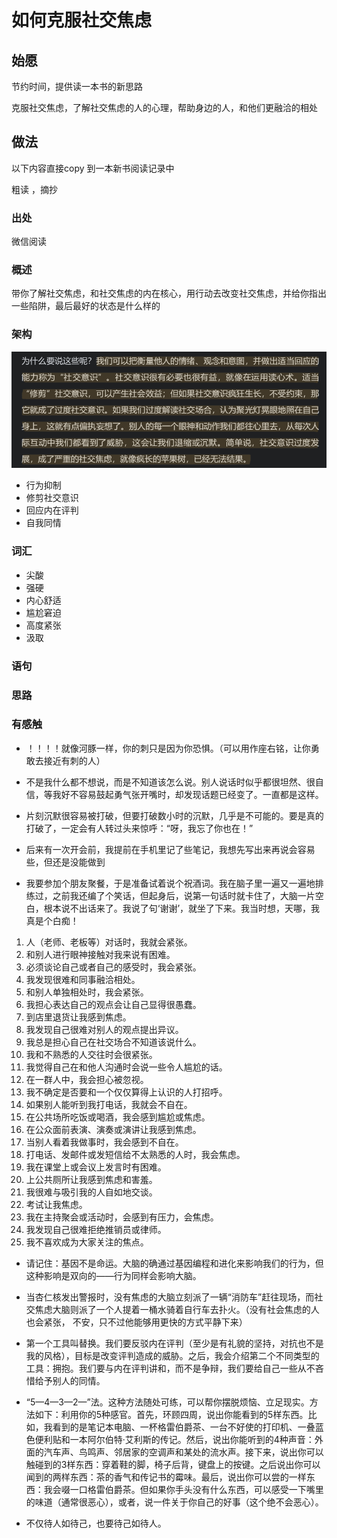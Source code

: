 # 如何克服社交焦虑

## 始愿

节约时间，提供读一本书的新思路

克服社交焦虑，了解社交焦虑的人的心理，帮助身边的人，和他们更融洽的相处



## 做法

以下内容直接copy 到一本新书阅读记录中

粗读 ，摘抄

###  出处

微信阅读

### 概述

带你了解社交焦虑，和社交焦虑的内在核心，用行动去改变社交焦虑，并给你指出一些陷阱，最后最好的状态是什么样的

### 架构

![image-20211008152158539](../ImgSource/image-20211008152158539.png)

* 行为抑制
* 修剪社交意识
* 回应内在评判
* 自我同情

### 词汇

* 尖酸 
* 强硬
* 内心舒适
* 尴尬窘迫
* 高度紧张
* 汲取

### 语句

### 思路



### 有感触

* ！！！！就像河豚一样，你的刺只是因为你恐惧。（可以用作座右铭，让你勇敢去接近有刺的人）

* 不是我什么都不想说，而是不知道该怎么说。别人说话时似乎都很坦然、很自信，等我好不容易鼓起勇气张开嘴时，却发现话题已经变了。一直都是这样。
* 片刻沉默很容易被打破，但要打破数小时的沉默，几乎是不可能的。要是真的打破了，一定会有人转过头来惊呼：“呀，我忘了你也在！”
* 后来有一次开会前，我提前在手机里记了些笔记，我想先写出来再说会容易些，但还是没能做到
* 我要参加个朋友聚餐，于是准备试着说个祝酒词。我在脑子里一遍又一遍地排练过，之前我还编了个笑话，但起身后，说第一句话时就卡住了，大脑一片空白，根本说不出话来了。我说了句‘谢谢’，就坐了下来。我当时想，天哪，我真是个白痴！

1. 人（老师、老板等）对话时，我就会紧张。
2. 和别人进行眼神接触对我来说有困难。
3. 必须谈论自己或者自己的感受时，我会紧张。
4. 我发现很难和同事融洽相处。
5. 和别人单独相处时，我会紧张。
6. 我担心表达自己的观点会让自己显得很愚蠢。
7. 到店里退货让我感到焦虑。
8. 我发现自己很难对别人的观点提出异议。
9. 我总是担心自己在社交场合不知道该说什么。
10. 我和不熟悉的人交往时会很紧张。
11. 我觉得自己在和他人沟通时会说一些令人尴尬的话。
12. 在一群人中，我会担心被忽视。
13. 我不确定是否要和一个仅仅算得上认识的人打招呼。
14. 如果别人能听到我打电话，我就会不自在。
15. 在公共场所吃饭或喝酒，我会感到尴尬或焦虑。
16. 在公众面前表演、演奏或演讲让我感到焦虑。
17. 当别人看着我做事时，我会感到不自在。
18. 打电话、发邮件或发短信给不太熟悉的人时，我会焦虑。
19. 我在课堂上或会议上发言时有困难。
20. 上公共厕所让我感到焦虑和害羞。
21. 我很难与吸引我的人自如地交谈。
22. 考试让我焦虑。
23. 我在主持聚会或活动时，会感到有压力，会焦虑。
24. 我发现自己很难拒绝推销员或律师。
25. 我不喜欢成为大家关注的焦点。

* 请记住：基因不是命运。大脑的确通过基因编程和进化来影响我们的行为，但这种影响是双向的——行为同样会影响大脑。
* 当杏仁核发出警报时，没有焦虑的大脑立刻派了一辆“消防车”赶往现场，而社交焦虑大脑则派了一个人提着一桶水骑着自行车去扑火。（没有社会焦虑的人也会紧张， 不安，只不过他能够用更快的方式平静下来）
* 第一个工具叫替换。我们要反驳内在评判（至少是有礼貌的坚持，对抗也不是我的风格），目标是改变评判造成的威胁。之后，我会介绍第二个不同类型的工具：拥抱。我们要与内在评判讲和，而不是争辩，我们要给自己一些从不吝惜给予别人的同情。

* “5—4—3—2—”法。这种方法随处可练，可以帮你摆脱烦恼、立足现实。方法如下：利用你的5种感官。首先，环顾四周，说出你能看到的5样东西。比如，我看到的是笔记本电脑、一杯格雷伯爵茶、一台不好使的打印机、一叠蓝色便利贴和一本阿尔伯特·艾利斯的传记。然后，说出你能听到的4种声音：外面的汽车声、鸟鸣声、邻居家的空调声和某处的流水声。接下来，说出你可以触碰到的3样东西：穿着鞋的脚，椅子后背，键盘上的按键。之后说出你可以闻到的两样东西：茶的香气和传记书的霉味。最后，说出你可以尝的一样东西：我会啜一口格雷伯爵茶。但如果你手头没有什么东西，可以感受一下嘴里的味道（通常很恶心），或者，说一件关于你自己的好事（这个绝不会恶心）。
* 不仅待人如待己，也要待己如待人。